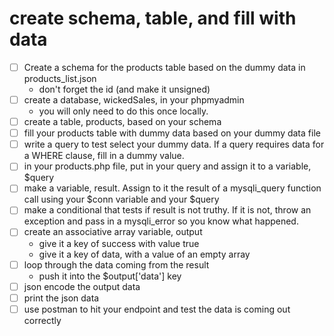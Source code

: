 # create schema, table, and fill with data

- [ ] Create a schema for the products table based on the dummy data in products_list.json
    - don't forget the id (and make it unsigned)
- [ ] create a database, wickedSales, in your phpmyadmin
    - you will only need to do this once locally.
- [ ] create a table, products,  based on your schema
- [ ] fill your products table with dummy data based on your dummy data file
- [ ] write a query to test select your dummy data.  If a query requires data for a WHERE clause, fill in a dummy value.
- [ ] in your products.php file, put in your query and assign it to a variable, $query
- [ ] make a variable, result.  Assign to it the result of a mysqli_query function call using your $conn variable and your $query
- [ ] make a conditional that tests if result is not truthy.  If it is not, throw an exception and pass in a mysqli_error so you know what happened.
- [ ] create an associative array variable, output
    - give it a key of success with value true
    - give it a key of data, with a value of an empty array
- [ ] loop through the data coming from the result
    - push it into the $output['data'] key
- [ ] json encode the output data
- [ ] print the json data
- [ ] use postman to hit your endpoint and test the data is coming out correctly